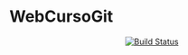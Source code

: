 # WebCursoGit
<p align="center">
<a href="https://pt.linkedin.com/in/stephanemaarek"><img src="https://cdn-icons-png.flaticon.com/512/4401/4401412.png" alt="Build Status"></a>
</p>
